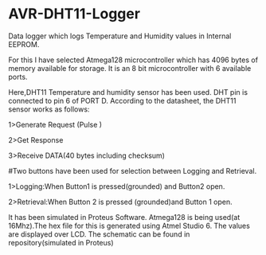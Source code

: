 # AVR-DHT11-Logger

Data logger which logs Temperature and Humidity values in Internal EEPROM.

For this I have selected Atmega128 microcontroller which has 4096 bytes of memory available for storage. It is an 8 bit microcontroller with 6 available ports.

Here,DHT11 Temperature and humidity sensor has been used. DHT pin is connected to pin 6 of PORT D. According to the datasheet, the DHT11 sensor works as follows:

 

1>Generate Request (Pulse )

2>Get Response

3>Receive DATA(40 bytes including checksum)

#Two buttons have been used for selection between Logging and Retrieval.

1>Logging:When Button1 is pressed(grounded) and Button2 open.

2>Retrieval:When Button 2 is pressed (grounded)and Button 1 open.

It has been simulated in Proteus Software. Atmega128 is being used(at 16Mhz).The hex file for this is generated using Atmel Studio 6. The values are displayed over LCD. The schematic can be found in repository(simulated in Proteus)
